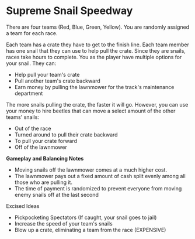 # Supreme Snail Speedway

There are four teams (Red, Blue, Green, Yellow). You are randomly assigned a team for each race.

Each team has a crate they have to get to the finish line. Each team member has one snail that they can use to help
pull the crate. Since they are snails, races take hours to complete. You as the player have multiple options for your
snail. 
They can:
- Help pull your team's crate
- Pull another team's crate backward
- Earn money by pulling the lawnmower for the track's maintenance department

The more snails pulling the crate, the faster it will go. However, you can use your money to hire beetles that can move
a select amount of the other teams' snails:
- Out of the race
- Turned around to pull their crate backward
- To pull your crate forward
- Off of the lawnmower

**Gameplay and Balancing Notes**

- Moving snails off the lawnmower comes at a much higher cost.
- The lawnmower pays out a fixed amount of cash split evenly among all those who are pulling it. 
- The time of payment is randomized to prevent everyone from moving enemy snails off at the last second 


Excised Ideas
- Pickpocketing Spectators (If caught, your snail goes to jail)
- Increase the speed of your team's snails
- Blow up a crate, eliminating a team from the race (EXPENSIVE)
